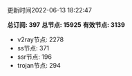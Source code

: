 更新时间2022-06-13 18:22:47

**总订阅: 397**
**总节点: 15925**
**有效节点: 3139**
- v2ray节点: 2278
- ss节点: 371
- ssr节点: 196
- trojan节点: 294
